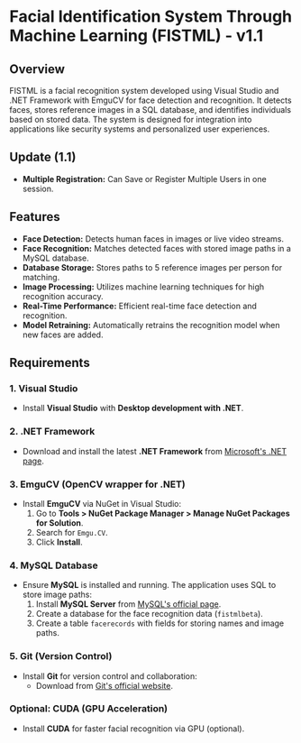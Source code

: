 # Facial Identification System Through Machine Learning (FISTML) - v1.1

## Overview

FISTML is a facial recognition system developed using Visual Studio and .NET Framework with EmguCV for face detection and recognition. It detects faces, stores reference images in a SQL database, and identifies individuals based on stored data. The system is designed for integration into applications like security systems and personalized user experiences.
## Update (1.1)
- **Multiple Registration:** Can Save or Register Multiple Users in one session.
  
## Features

- **Face Detection:** Detects human faces in images or live video streams.
- **Face Recognition:** Matches detected faces with stored image paths in a MySQL database.
- **Database Storage:** Stores paths to 5 reference images per person for matching.
- **Image Processing:** Utilizes machine learning techniques for high recognition accuracy.
- **Real-Time Performance:** Efficient real-time face detection and recognition.
- **Model Retraining:** Automatically retrains the recognition model when new faces are added.

## Requirements

### 1. Visual Studio
- Install **Visual Studio** with **Desktop development with .NET**.

### 2. .NET Framework
- Download and install the latest **.NET Framework** from [Microsoft's .NET page](https://dotnet.microsoft.com/download).

### 3. EmguCV (OpenCV wrapper for .NET)
- Install **EmguCV** via NuGet in Visual Studio:
  1. Go to **Tools > NuGet Package Manager > Manage NuGet Packages for Solution**.
  2. Search for `Emgu.CV`.
  3. Click **Install**.

### 4. MySQL Database
- Ensure **MySQL** is installed and running. The application uses SQL to store image paths:
  1. Install **MySQL Server** from [MySQL's official page](https://dev.mysql.com/downloads/mysql/).
  2. Create a database for the face recognition data (`fistmlbeta`).
  3. Create a table `facerecords` with fields for storing names and image paths.

### 5. Git (Version Control)
- Install **Git** for version control and collaboration:
  - Download from [Git's official website](https://git-scm.com).

### Optional: CUDA (GPU Acceleration)
- Install **CUDA** for faster facial recognition via GPU (optional).

